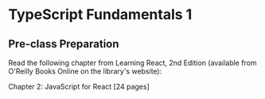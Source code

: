 # TypeScript Fundamentals 1

## Pre-class Preparation

Read the following chapter from Learning React, 2nd Edition (available from O'Reilly Books Online on the library's website):

Chapter 2: JavaScript for React [24 pages]
